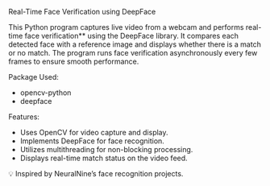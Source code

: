 Real-Time Face Verification using DeepFace

This Python program captures live video from a webcam and performs real-time face verification** using the DeepFace library. It compares each detected face with a reference image and displays whether there is a match or no match. The program runs face verification asynchronously every few frames to ensure smooth performance.

Package Used:
- opencv-python
- deepface

Features:
- Uses OpenCV for video capture and display.
- Implements DeepFace for face recognition.
- Utilizes multithreading for non-blocking processing.
- Displays real-time match status on the video feed.
  
💡 Inspired by NeuralNine’s face recognition projects.

